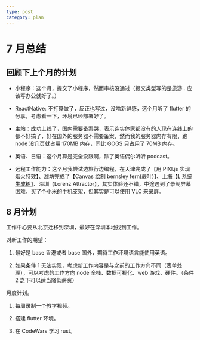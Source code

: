 ```yaml
---
type: post
category: plan
---
```


# 7 月总结

## 回顾下上个月的计划

- 小程序：这个月，提交了小程序，然而审核没通过（提交类型写的是旅游...应该写办公就好了。）

- ReactNative: 不打算做了，反正也写过，没啥新鲜感，这个月听了 flutter 的分享，考虑看一下，环境已经部署好了。

- 主站：成功上线了，国内需要备案哭，表示连实体家都没有的人现在连线上的都不好搞了，好在国外的服务器不需要备案，然而我的服务器内存有限，跑 node 没几页就占用 170MB 内存，同比 GOGS 只占用了 70MB 内存。

- 英语、日语：这个月算是完全没跟啊，除了英语偶尔听听 podcast。

- 远程工作能力：这个月我尝试边旅行边编程，在天津完成了【用 PIXI.js 实现烟火特效】、潍坊完成了【Canvas 绘制 bernsley fern(蕨叶)】、上海[【L 系统生成树】](https://www.bilibili.com/video/av28166320)、深圳【Lorenz Attractor】，其实体验还不错，中途遇到了录制屏幕困难，买了个小米的手机支架，但其实是可以使用 VLC 来录屏。

## 8 月计划

工作中心要从北京迁移到深圳，最好在深圳本地找到工作。

对新工作的期望：

1. 最好是 base 香港或者 base 国外，期待工作环境语言能使用英语。

2. 如果条件 1 无法实现，考虑新工作内容是与之前的工作方向不同（表单处理），可以考虑的工作方向 node 全栈、数据可视化、web 游戏、硬件。（条件 2 之下可以适当降低薪资）

月度计划。

1. 每周录制一个教学视频。

2. 搭建 flutter 环境。

3. 在 CodeWars 学习 rust。
